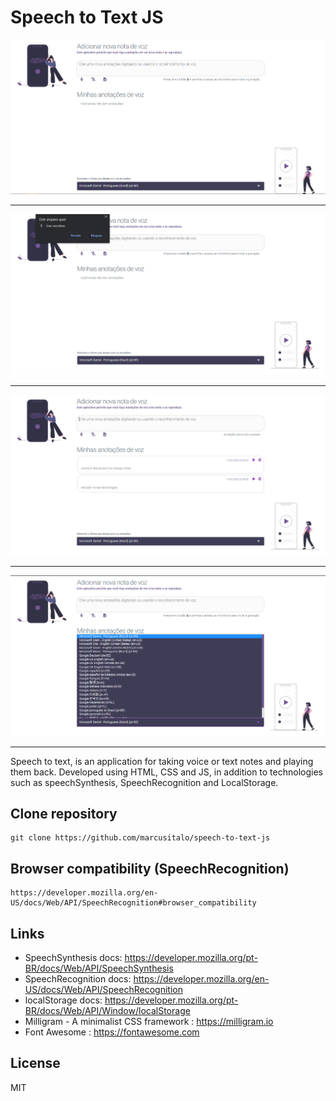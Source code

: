 # Speech to Text JS

![](https://github.com/marcusitalo/speech-to-text-js/blob/master/assets/screenshot/1.png?raw=true)

---

![](https://github.com/marcusitalo/speech-to-text-js/blob/master/assets/screenshot/2.png?raw=true)

---

![](https://github.com/marcusitalo/speech-to-text-js/blob/master/assets/screenshot/3.png?raw=true)

---

![](https://github.com/marcusitalo/speech-to-text-js/blob/master/assets/screenshot/4.png?raw=true)

---

Speech to text, is an application for taking voice or text notes and playing them back. Developed using HTML, CSS and JS, in addition to technologies such as speechSynthesis, SpeechRecognition and LocalStorage.

## Clone repository

```
git clone https://github.com/marcusitalo/speech-to-text-js
```

## Browser compatibility (SpeechRecognition)

```
https://developer.mozilla.org/en-US/docs/Web/API/SpeechRecognition#browser_compatibility
```

## Links

- SpeechSynthesis docs: https://developer.mozilla.org/pt-BR/docs/Web/API/SpeechSynthesis
- SpeechRecognition docs: https://developer.mozilla.org/en-US/docs/Web/API/SpeechRecognition
- localStorage docs: https://developer.mozilla.org/pt-BR/docs/Web/API/Window/localStorage
- Milligram - A minimalist CSS framework : https://milligram.io
- Font Awesome : https://fontawesome.com

## License

MIT
